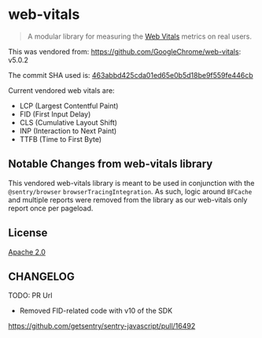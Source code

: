 # web-vitals

> A modular library for measuring the [Web Vitals](https://web.dev/vitals/) metrics on real users.

This was vendored from: https://github.com/GoogleChrome/web-vitals: v5.0.2

The commit SHA used is:
[463abbd425cda01ed65e0b5d18be9f559fe446cb](https://github.com/GoogleChrome/web-vitals/tree/463abbd425cda01ed65e0b5d18be9f559fe446cb)

Current vendored web vitals are:

- LCP (Largest Contentful Paint)
- FID (First Input Delay)
- CLS (Cumulative Layout Shift)
- INP (Interaction to Next Paint)
- TTFB (Time to First Byte)

## Notable Changes from web-vitals library

This vendored web-vitals library is meant to be used in conjunction with the `@sentry/browser`
`browserTracingIntegration`. As such, logic around `BFCache` and multiple reports were removed from the library as our
web-vitals only report once per pageload.

## License

[Apache 2.0](https://github.com/GoogleChrome/web-vitals/blob/master/LICENSE)

## CHANGELOG

TODO: PR Url

- Removed FID-related code with v10 of the SDK

https://github.com/getsentry/sentry-javascript/pull/16492

- Bumped from Web Vitals 4.2.5 to 5.0.2
  - Mainly fixes some INP, LCP and FCP edge cases
  - Original library removed FID; we still keep it around for now

https://github.com/getsentry/sentry-javascript/pull/14439

- Bumped from Web Vitals v3.5.2 to v4.2.4

https://github.com/getsentry/sentry-javascript/pull/11391

- Bumped from Web Vitals v3.0.4 to v3.5.2

https://github.com/getsentry/sentry-javascript/pull/5987

- Bumped from Web Vitals v2.1.0 to v3.0.4

https://github.com/getsentry/sentry-javascript/pull/3781

- Bumped from Web Vitals v0.2.4 to v2.1.0

https://github.com/getsentry/sentry-javascript/pull/3515

- Remove support for Time to First Byte (TTFB)

https://github.com/getsentry/sentry-javascript/pull/2964

- Added support for Cumulative Layout Shift (CLS) and Time to First Byte (TTFB)

https://github.com/getsentry/sentry-javascript/pull/2909

- Added support for FID (First Input Delay) and LCP (Largest Contentful Paint)

https://github.com/getsentry/sentry-javascript/pull/9690

- Added support for INP (Interaction to Next Paint)

TODO

- Add support for TTFB (Time to First Byte)
